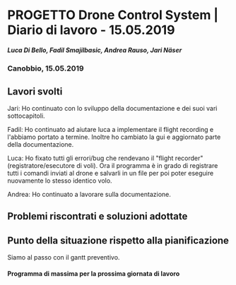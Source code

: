 # PROGETTO Drone Control System | Diario di lavoro - 15.05.2019
##### Luca Di Bello, Fadil Smajilbasic, Andrea Rauso, Jari Näser
### Canobbio, 15.05.2019

## Lavori svolti

Jari:
Ho continuato con lo sviluppo della documentazione e dei suoi vari sottocapitoli.

Fadil:
Ho continuato ad aiutare luca a implementare il flight recording e l'abbiamo portato a termine. Inoltre ho cambiato la gui e aggiornato parte della documentazione.

Luca:
Ho fixato tutti gli errori/bug che rendevano il "flight recorder" (registratore/esecutore di voli). Ora il programma è in grado di
registrare tutti i comandi inviati al drone e salvarli in un file per poi poter eseguire nuovamente lo stesso identico volo.

Andrea:
Ho continuato a lavorare sulla documentazione.


## Problemi riscontrati e soluzioni adottate

## Punto della situazione rispetto alla pianificazione
Siamo al passo con il gantt preventivo.

#### Programma di massima per la prossima giornata di lavoro
